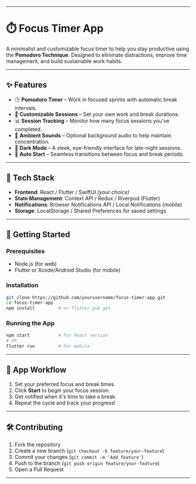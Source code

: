 

---

# ⏱️ Focus Timer App

A minimalist and customizable focus timer to help you stay productive using the **Pomodoro Technique**. Designed to eliminate distractions, improve time management, and build sustainable work habits.

---

## ✨ Features

* 🕒 **Pomodoro Timer** – Work in focused sprints with automatic break intervals.
* 🔔 **Customizable Sessions** – Set your own work and break durations.
* 📊 **Session Tracking** – Monitor how many focus sessions you’ve completed.
* 🎵 **Ambient Sounds** – Optional background audio to help maintain concentration.
* 🌙 **Dark Mode** – A sleek, eye-friendly interface for late-night sessions.
* 🔄 **Auto Start** – Seamless transitions between focus and break periods.

---

## 🔧 Tech Stack

* **Frontend**: React / Flutter / SwiftUI *(your choice)*
* **State Management**: Context API / Redux / Riverpod (Flutter)
* **Notifications**: Browser Notifications API / Local Notifications (mobile)
* **Storage**: LocalStorage / Shared Preferences for saved settings

---

## 🚀 Getting Started

### Prerequisites

* Node.js (for web)
* Flutter or Xcode/Android Studio (for mobile)

### Installation

```bash
git clone https://github.com/yourusername/focus-timer-app.git
cd focus-timer-app
npm install         # or flutter pub get
```

### Running the App

```bash
npm start           # For React version
# OR
flutter run         # For mobile
```

---

## 🧭 App Workflow

1. Set your preferred focus and break times.
2. Click **Start** to begin your focus session.
3. Get notified when it's time to take a break.
4. Repeat the cycle and track your progress!


---

## 🛠️ Contributing

1. Fork the repository
2. Create a new branch (`git checkout -b feature/your-feature`)
3. Commit your changes (`git commit -m 'Add feature'`)
4. Push to the branch (`git push origin feature/your-feature`)
5. Open a Pull Request

---

